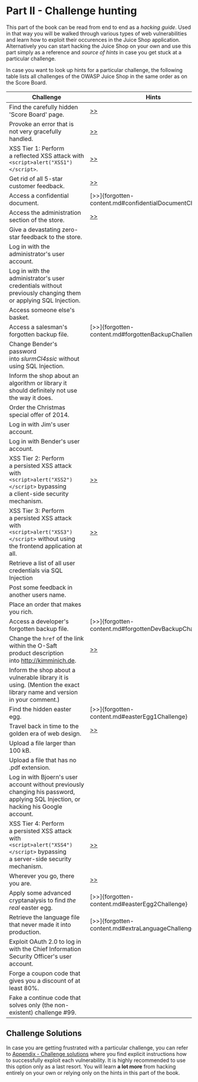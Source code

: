 # Part II - Challenge hunting

This part of the book can be read from end to end as a _hacking guide_. Used in that way you will be walked through various types of web vulnerabilities and learn how to exploit their
occurences in the Juice Shop application. Alternatively you can start hacking the Juice Shop on your own and use this part simply as a reference and _source of hints_ in case you get stuck at a particular challenge.

In case you want to look up hints for a particular challenge, the following table lists all challenges of the OWASP Juice Shop in the same order as on the Score Board.

| Challenge | Hints |
| --------- | ----- |
| Find the carefully hidden 'Score Board' page. | [>>](score-board.md#scoreBoardChallenge) |
| Provoke an error that is not very gracefully handled. | [>>](leakage.md#errorHandlingChallenge) |
| XSS Tier 1: Perform a reflected XSS attack with `<script>alert("XSS1")</script>`. | [>>](xss.md#xss1Challenge) |
| Get rid of all 5-star customer feedback. | [>>](access.md#fiveStarFeedbackChallenge) |
| Access a confidential document. | [>>]{forgotten-content.md#confidentialDocumentChallenge} |
| Access the administration section of the store. | [>>](access.md#adminSectionChallenge) |
| Give a devastating zero-star feedback to the store. | |
| Log in with the administrator's user account. | |
| Log in with the administrator's user credentials without previously changing them or applying SQL Injection. | |
| Access someone else's basket. | |
| Access a salesman's forgotten backup file. | [>>]{forgotten-content.md#forgottenBackupChallenge} |
| Change Bender's password into _slurmCl4ssic_ without using SQL Injection. | |
| Inform the shop about an algorithm or library it should definitely not use the way it does. | |
| Order the Christmas special offer of 2014. | |
| Log in with Jim's user account. | |
| Log in with Bender's user account. | |
| XSS Tier 2: Perform a persisted XSS attack with `<script>alert("XSS2")</script>` bypassing a client-side security mechanism. | [>>](xss.md#xss2Challenge) |
| XSS Tier 3: Perform a persisted XSS attack with `<script>alert("XSS3")</script>` without using the frontend application at all. | [>>](xss.md#xss3Challenge) |
| Retrieve a list of all user credentials via SQL Injection | |
| Post some feedback in another users name. | |
| Place an order that makes you rich. | |
| Access a developer's forgotten backup file. | [>>]{forgotten-content.md#forgottenDevBackupChallenge} |
| Change the `href` of the link within the O-Saft product description into http://kimminich.de. | [>>](access.md{#changeProductChallenge}) |
| Inform the shop about a vulnerable library it is using. (Mention the exact library name and version in your comment.) | |
| Find the hidden easter egg. | [>>]{forgotten-content.md#easterEgg1Challenge} |
| Travel back in time to the golden era of web design. | [>>](forgotten-content.md#geocitiesThemeChallenge) |
| Upload a file larger than 100 kB. | |
| Upload a file that has no .pdf extension. | |
| Log in with Bjoern's user account without previously changing his password, applying SQL Injection, or hacking his Google account. | |
| XSS Tier 4: Perform a persisted XSS attack with `<script>alert("XSS4")</script>` bypassing a server-side security mechanism. | [>>](xss.md#xss4Challenge) |
| Wherever you go, there you are. | [>>](weak-security.md#redirectChallenge) |
| Apply some advanced cryptanalysis to find _the real_ easter egg. | [>>]{forgotten-content.md#easterEgg2Challenge} |
| Retrieve the language file that never made it into production. | [>>]{forgotten-content.md#extraLanguageChallenge} |
| Exploit OAuth 2.0 to log in with the Chief Information Security Officer's user account. | |
| Forge a coupon code that gives you a discount of at least 80%. | |
| Fake a continue code that solves only (the non-existent) challenge #99. | |

## Challenge Solutions

In case you are getting frustrated with a particular challenge, you can refer to [Appendix - Challenge solutions](/appendix/README.md) where you find explicit instructions
how to successfully exploit each vulnerability. It is highly recommended to use this option only as a last resort. You will learn __a lot more__ from hacking entirely on your own
or relying only on the hints in this part of the book.
